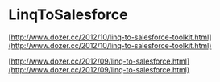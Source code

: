 LinqToSalesforce
================

[http://www.dozer.cc/2012/10/linq-to-salesforce-toolkit.html](http://www.dozer.cc/2012/10/linq-to-salesforce-toolkit.html)

[http://www.dozer.cc/2012/09/linq-to-salesforce.html](http://www.dozer.cc/2012/09/linq-to-salesforce.html)
